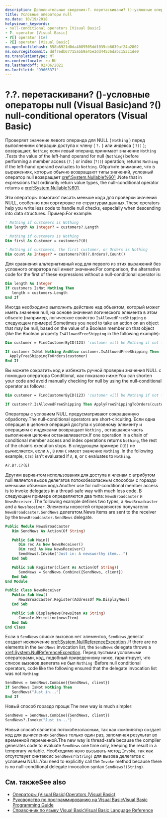 ```yaml
---
description: Дополнительные сведения:?. перетаскивани? ()-условные операторы null (Visual Basic)
title: Условные операторы null
ms.date: 10/19/2018
helpviewer_keywords:
- null-conditional operators [Visual Basic]
- ?. operator [Visual Basic]
- ?[] operator [C#]
- ?[] operator [Visual Basic]
ms.openlocfilehash: 558b8921d0da4089505dd1035cb6039af24a2802
ms.sourcegitcommit: ddf7edb67715a5b9a45e3dd44536dabc153c1de0
ms.translationtype: MT
ms.contentlocale: ru-RU
ms.lasthandoff: 02/06/2021
ms.locfileid: "99665371"
---
```

# <a name="-and--null-conditional-operators-visual-basic"></a><span data-ttu-id="b96ff-104">?.</span><span class="sxs-lookup"><span data-stu-id="b96ff-104">?.</span></span> <span data-ttu-id="b96ff-105">перетаскивани? ()-условные операторы null (Visual Basic)</span><span class="sxs-lookup"><span data-stu-id="b96ff-105">and ?() null-conditional operators (Visual Basic)</span></span>

<span data-ttu-id="b96ff-106">Проверяет значение левого операнда для NULL ( `Nothing` ) перед выполнением операции доступа к члену ( `?.` ) или индекса ( `?()` ); возвращает, `Nothing` если левый операнд принимает значение `Nothing` .</span><span class="sxs-lookup"><span data-stu-id="b96ff-106">Tests the value of the left-hand operand for null (`Nothing`) before performing a member access (`?.`) or index (`?()`) operation; returns `Nothing` if the left-hand operand evaluates to `Nothing`.</span></span> <span data-ttu-id="b96ff-107">Обратите внимание, что в выражениях, которые обычно возвращают типы значений, условный оператор null возвращает <xref:System.Nullable%601> .</span><span class="sxs-lookup"><span data-stu-id="b96ff-107">Note that in expressions that ordinarily return value types, the null-conditional operator returns a <xref:System.Nullable%601>.</span></span>

<span data-ttu-id="b96ff-108">Эти операторы помогают писать меньше кода для проверки значений NULL, особенно при сортировке по структурам данных.</span><span class="sxs-lookup"><span data-stu-id="b96ff-108">These operators help you write less code to handle null checks, especially when descending into data structures.</span></span> <span data-ttu-id="b96ff-109">Пример:</span><span class="sxs-lookup"><span data-stu-id="b96ff-109">For example:</span></span>

```vb
' Nothing if customers is Nothing
Dim length As Integer? = customers?.Length

' Nothing if customers is Nothing
Dim first As Customer = customers?(0)

' Nothing if customers, the first customer, or Orders is Nothing
Dim count As Integer? = customers?(0)?.Orders?.Count()
```

<span data-ttu-id="b96ff-110">Для сравнения альтернативный код для первого из этих выражений без условного оператора null имеет значение:</span><span class="sxs-lookup"><span data-stu-id="b96ff-110">For comparison, the alternative code for the first of these expressions without a null-conditional operator is:</span></span>

```vb
Dim length As Integer
If customers IsNot Nothing Then
   length = customers.Length
End If
```

<span data-ttu-id="b96ff-111">Иногда необходимо выполнить действие над объектом, который может иметь значение null, на основе значения логического элемента в этом объекте (например, логическое свойство `IsAllowedFreeShipping` в следующем примере):</span><span class="sxs-lookup"><span data-stu-id="b96ff-111">Sometimes you need to take an action on an object that may be null, based on the value of a Boolean member on that object (like the Boolean property `IsAllowedFreeShipping` in the following example):</span></span>

```vb
Dim customer = FindCustomerByID(123) 'customer will be Nothing if not found.

If customer IsNot Nothing AndAlso customer.IsAllowedFreeShipping Then
  ApplyFreeShippingToOrders(customer)
End If
```

<span data-ttu-id="b96ff-112">Вы можете сократить код и избежать ручной проверки значения NULL с помощью оператора Conditional, как показано ниже:</span><span class="sxs-lookup"><span data-stu-id="b96ff-112">You can shorten your code and avoid manually checking for null by using the null-conditional operator as follows:</span></span>

```vb
Dim customer = FindCustomerByID(123) 'customer will be Nothing if not found.

If customer?.IsAllowedFreeShipping Then ApplyFreeShippingToOrders(customer)
```

<span data-ttu-id="b96ff-113">Операторы с условием NULL предусматривают сокращенную обработку.</span><span class="sxs-lookup"><span data-stu-id="b96ff-113">The null-conditional operators are short-circuiting.</span></span>  <span data-ttu-id="b96ff-114">Если одна операция в цепочке операций доступа к условному элементу и операциям с индексами возвращает `Nothing` , оставшаяся часть выполнения цепочки останавливается.</span><span class="sxs-lookup"><span data-stu-id="b96ff-114">If one operation in a chain of conditional member access and index operations returns `Nothing`, the rest of the chain’s execution stops.</span></span>  <span data-ttu-id="b96ff-115">В следующем примере `C(E)` не вычисляется, если `A` , `B` или `C` имеет значение `Nothing` .</span><span class="sxs-lookup"><span data-stu-id="b96ff-115">In the following example, `C(E)` isn't evaluated if `A`, `B`, or `C` evaluates to `Nothing`.</span></span>

```vb
A?.B?.C?(E)
```

<span data-ttu-id="b96ff-116">Другим вариантом использования для доступа к членам с атрибутом null является вызов делегатов потокобезопасным способом с гораздо меньшим объемом кода.</span><span class="sxs-lookup"><span data-stu-id="b96ff-116">Another use for null-conditional member access is to invoke delegates in a thread-safe way with much less code.</span></span>  <span data-ttu-id="b96ff-117">В следующем примере определяются два типа: `NewsBroadcaster` и `NewsReceiver` .</span><span class="sxs-lookup"><span data-stu-id="b96ff-117">The following example defines two types, a `NewsBroadcaster` and a `NewsReceiver`.</span></span> <span data-ttu-id="b96ff-118">Элементы новостей отправляются получателю `NewsBroadcaster.SendNews` делегатом.</span><span class="sxs-lookup"><span data-stu-id="b96ff-118">News items are sent to the receiver by the `NewsBroadcaster.SendNews` delegate.</span></span>

```vb
Public Module NewsBroadcaster
   Dim SendNews As Action(Of String)

   Public Sub Main()
      Dim rec As New NewsReceiver()
      Dim rec2 As New NewsReceiver()
      SendNews?.Invoke("Just in: A newsworthy item...")
   End Sub

   Public Sub Register(client As Action(Of String))
      SendNews = SendNews.Combine({SendNews, client})
   End Sub
End Module

Public Class NewsReceiver
   Public Sub New()
      NewsBroadcaster.Register(AddressOf Me.DisplayNews)
   End Sub

   Public Sub DisplayNews(newsItem As String)
      Console.WriteLine(newsItem)
   End Sub
End Class
```

<span data-ttu-id="b96ff-119">Если в `SendNews` списке вызовов нет элементов, `SendNews` делегат создает исключение <xref:System.NullReferenceException> .</span><span class="sxs-lookup"><span data-stu-id="b96ff-119">If there are no elements in the `SendNews` invocation list, the `SendNews` delegate throws a <xref:System.NullReferenceException>.</span></span> <span data-ttu-id="b96ff-120">Перед пустыми условными операторами, код, подобный приведенному ниже, гарантирует, что список вызовов делегата не был `Nothing` :</span><span class="sxs-lookup"><span data-stu-id="b96ff-120">Before null conditional operators, code like the following ensured that the delegate invocation list was not `Nothing`:</span></span>

```vb
SendNews = SendNews.Combine({SendNews, client})
If SendNews IsNot Nothing Then
   SendNews("Just in...")
End If
```

<span data-ttu-id="b96ff-121">Новый способ гораздо проще:</span><span class="sxs-lookup"><span data-stu-id="b96ff-121">The new way is much simpler:</span></span>

```vb
SendNews = SendNews.Combine({SendNews, client})
SendNews?.Invoke("Just in...")
```

<span data-ttu-id="b96ff-122">Новый способ является потокобезопасным, так как компилятор создает код для вычисления `SendNews` только один раз, запоминая результат во временной переменной.</span><span class="sxs-lookup"><span data-stu-id="b96ff-122">The new way is thread-safe because the compiler generates code to evaluate `SendNews` one time only, keeping the result in a temporary variable.</span></span> <span data-ttu-id="b96ff-123">Необходимо явно вызывать метод `Invoke`, так как отсутствует синтаксис `SendNews?(String)` для вызова делегатов с условием NULL.</span><span class="sxs-lookup"><span data-stu-id="b96ff-123">You need to explicitly call the `Invoke` method because there is no null-conditional delegate invocation syntax `SendNews?(String)`.</span></span>

## <a name="see-also"></a><span data-ttu-id="b96ff-124">См. также</span><span class="sxs-lookup"><span data-stu-id="b96ff-124">See also</span></span>

- [<span data-ttu-id="b96ff-125">Операторы (Visual Basic)</span><span class="sxs-lookup"><span data-stu-id="b96ff-125">Operators (Visual Basic)</span></span>](index.md)
- [<span data-ttu-id="b96ff-126">Руководство по программированию на Visual Basic</span><span class="sxs-lookup"><span data-stu-id="b96ff-126">Visual Basic Programming Guide</span></span>](../../programming-guide/index.md)
- [<span data-ttu-id="b96ff-127">Справочник по языку Visual Basic</span><span class="sxs-lookup"><span data-stu-id="b96ff-127">Visual Basic Language Reference</span></span>](../index.md)
